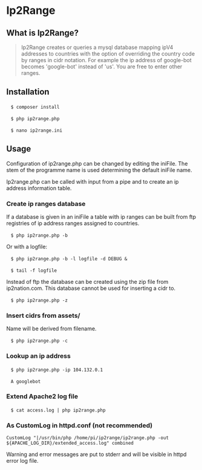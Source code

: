 
# Ip2Range

## What is Ip2Range?
>Ip2Range creates or queries a mysql database mapping ipV4 addresses to countries with the option of overriding the country code by ranges in cidr notation. For example the ip address of google-bot becomes 'google-bot' instead of 'us'. You are free to enter other ranges.


## Installation

   <code>$ composer install</code>
   
   <code>$ php ip2range.php </code>
   
   <code>$ nano ip2range.ini </code>
   


## Usage
Configuration of ip2range.php can be changed by editing the iniFile. The stem of the programme name is used determining the default iniFile name. 

Ip2range.php can be called with input from a pipe and to create an ip address information table.

### Create ip ranges database
If a database is given in an iniFile a table with ip ranges can be built from ftp registries of ip address ranges assigned to countries. 

   <code>$ php ip2range.php -b</code>

Or with a logfile:

   <code>$ php ip2range.php -b -l logfile -d DEBUG &</code>
   
   <code>$ tail -f logfile</code>

Instead of ftp the database can be created using the zip file from ip2nation.com. This database cannot be used for inserting a cidr to.

   <code>$ php ip2range.php -z</code>


### Insert cidrs from assets/
Name will be derived from filename. 

   <code>$ php ip2range.php -c</code>


### Lookup an ip address

   <code>$ php ip2range.php -ip 104.132.0.1</code>
   
   <code>A googlebot</code>


### Extend Apache2 log file 

   <code>$ cat access.log | php ip2range.php</code>


### As CustomLog in httpd.conf (not recommended)

<code>CustomLog "|/usr/bin/php /home/pi/ip2range/ip2range.php -out ${APACHE_LOG_DIR}/extended_access.log" combined</code>

Warning and error messages are put to stderr and will be visible in httpd error log file.
